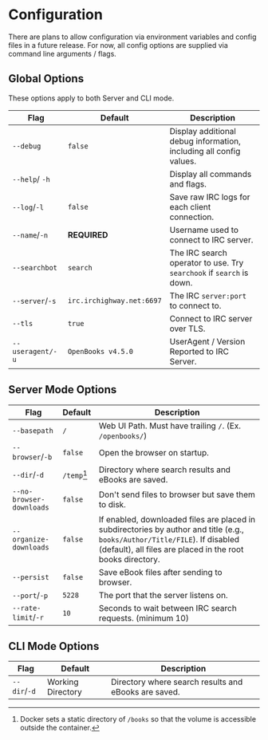 # Configuration

There are plans to allow configuration via environment variables and config files in a future release.
For now, all config options are supplied via command line arguments / flags.

## Global Options

These options apply to both Server and CLI mode.

| Flag             | Default                   | Description                                                          |
|------------------|---------------------------|----------------------------------------------------------------------|
| `--debug`        | `false`                   | Display additional debug information, including all config values.   |
| `--help`/ `-h`   |                           | Display all commands and flags.                                      |
| `--log`/`-l`     | `false`                   | Save raw IRC logs for each client connection.                        |
| `--name`/`-n`    | **REQUIRED**              | Username used to connect to IRC server.                              |
| `--searchbot`    | `search`                  | The IRC search operator to use. Try `searchook` if `search` is down. |
| `--server`/`-s`  | `irc.irchighway.net:6697` | The IRC `server:port` to connect to.                                 |
| `--tls`          | `true`                    | Connect to IRC server over TLS.                                      |
| `--useragent/-u` | `OpenBooks v4.5.0`        | UserAgent / Version Reported to IRC Server.                          |

## Server Mode Options

| Flag                     | Default     | Description                                               |
|--------------------------|-------------|-----------------------------------------------------------|
| `--basepath`             | `/`         | Web UI Path. Must have trailing `/`. (Ex. `/openbooks/`)  |
| `--browser`/`-b`         | `false`     | Open the browser on startup.                              |
| `--dir`/`-d`             | `/temp`[^1] | Directory where search results and eBooks are saved.      |
| `--no-browser-downloads` | `false`     | Don't send files to browser but save them to disk.        |
| `--organize-downloads`   | `false`     | If enabled, downloaded files are placed in subdirectories by author and title (e.g., `books/Author/Title/FILE`). If disabled (default), all files are placed in the root books directory. |
| `--persist`              | `false`     | Save eBook files after sending to browser.                |
| `--port`/`-p`            | `5228`      | The port that the server listens on.                      |
| `--rate-limit`/`-r`      | `10`        | Seconds to wait between IRC search requests. (minimum 10) |

## CLI Mode Options

| Flag         | Default           | Description                                          |
|--------------|-------------------|------------------------------------------------------|
| `--dir`/`-d` | Working Directory | Directory where search results and eBooks are saved. |

[^1]: Docker sets a static directory of `/books` so that the volume is accessible outside the container.
